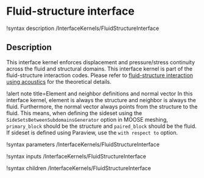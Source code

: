 # Fluid-structure interface

!syntax description /InterfaceKernels/FluidStructureInterface

## Description

This interface kernel enforces displacement and pressure/stress continuity across
the fluid and structural domains. This interface kernel is part of the fluid-structure interaction codes. Please refer to [fluid-structure interaction using acoustics](/fsi_acoustics.md) for the theoretical details.

!alert note title=Element and neighbor definitions and normal vector
In this interface kernel, element is always the structure and neighbor is always
 the fluid. Furthermore, the normal vector always points from the structure to
 the fluid. This means, when defining the sideset using the `SideSetsBetweenSubdomainsGenerator` option in MOOSE meshing, `primary_block` should
  be the structure and `paired_block` should be the fluid. If sideset is defined
  using Paraview, use the `with respect to` option.

!syntax parameters /InterfaceKernels/FluidStructureInterface

!syntax inputs /InterfaceKernels/FluidStructureInterface

!syntax children /InterfaceKernels/FluidStructureInterface
